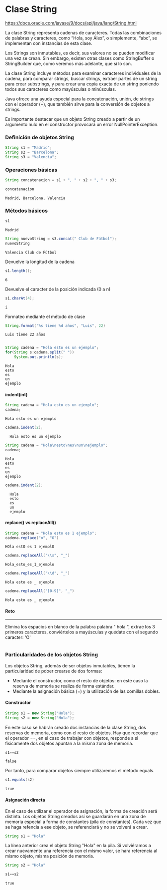 # Clase String

https://docs.oracle.com/javase/9/docs/api/java/lang/String.html

La clase String representa cadenas de caracteres. Todas las combinaciones de palabras y caracteres, como “Hola, soy Álex”, o simplemente, “abc”, se implementan con instancias de esta clase.

Los Strings son inmutables, es decir, sus valores no se pueden modificar una vez se crean. Sin embargo, existen otras clases como StringBuffer o StringBuilder que, como veremos más adelante, que sí lo son.

La clase String incluye métodos para examinar caracteres individuales de la cadena, para comparar strings, buscar strings, extraer partes de un string para crear substrings, y para crear una copia exacta de un string poniendo todos sus caracteres como mayúsculas o minúsculas.

Java ofrece una ayuda especial para la concatenación, unión, de strings con el operador (+), que también sirve para la conversión de objetos a strings. 

Es importante destacar que un objeto String creado a partir de un argumento nulo en el constructor provocará un error NullPointerException.


### Definición de objetos String


```Java
String s1 = "Madrid";
String s2 = "Barcelona";
String s3 = "Valencia";
```

### Operaciones básicas


```Java
String concatenacion = s1 + ", " + s2 + ", " + s3;
```


```Java
concatenacion
```




    Madrid, Barcelona, Valencia



### Métodos básicos


```Java
s1
```




    Madrid




```Java
String nuevoString = s3.concat(" Club de Fútbol");
nuevoString
```




    Valencia Club de Fútbol



Devuelve la longitud de la cadena


```Java
s1.length();
```




    6



Devuelve el caracter de la posición indicada (0 a n)


```Java
s1.charAt(4); 
```




    i



Formateo mediante el método de clase


```Java
String.format("%s tiene %d años", "Luis", 22)
```




    Luis tiene 22 años




```Java

```


```Java
String cadena = "Hola esto es un ejemplo";
for(String s:cadena.split(" ")) 
    System.out.println(s);
```

    Hola
    esto
    es
    un
    ejemplo
    

#### indent(int)


```Java
String cadena = "Hola esto es un ejemplo";
cadena;
```




    Hola esto es un ejemplo




```Java
cadena.indent(2);
```




      Hola esto es un ejemplo
    




```Java
String cadena = "Hola\nesto\nes\nun\nejemplo";
cadena;
```




    Hola
    esto
    es
    un
    ejemplo




```Java
cadena.indent(2);
```




      Hola
      esto
      es
      un
      ejemplo
    



#### replace() vs replaceAll()


```Java
String cadena = "Hola esto es 1 ejemplo";
cadena.replace("o", "O")
```




    HOla estO es 1 ejemplO




```Java
cadena.replaceAll("\\s", "_")
```




    Hola_esto_es_1_ejemplo




```Java
cadena.replaceAll("\\d", "_")
```




    Hola esto es _ ejemplo




```Java
cadena.replaceAll("[0-9]", "_")
```




    Hola esto es _ ejemplo



#### Reto
---
Elimina los espacios en blanco de la palabra palabra " hola ", extrae los 3 primeros caracteres, conviértelos a mayúsculas y quédate con el segundo caracter: 'O'


```Java

```

### Particularidades de los objetos String

Los objetos String, además de ser objetos inmutables, tienen la particularidad de pdoer crearse de dos formas:
- Mediante el constructor, como el resto de objetos: en este caso la reserva de memoria se realiza de forma estándar.
- Mediante la asignación básica (=) y la utilización de las comillas dobles.

#### Constructor


```Java
String s1 = new String("Hola");
String s2 = new String("Hola");
```

En este caso se habrán creado dos instancias de la clase String, dos reservas de memoria, como con el resto de objetos. Hay que recordar que el operador ==, en el caso de trabajar con objetos, responde a si físicamente dos objetos apuntan a la misma zona de memoria.


```Java
s1==s2
```




    false



Por tanto, para comparar objetos siempre utilizaremos el método equals.


```Java
s1.equals(s2)
```




    true



#### Asignación directa

En el caso de utilizar el operador de asignación, la forma de creación será distinta. Los objetos String creados así se guardarán en una zona de memoria especial a forma de constantes (pila de constantes). Cada vez que se haga refencia a ese objeto, se referenciará y no se volverá a crear.


```Java
String s1 = "Hola"
```

La línea anterior crea el objeto String "Hola" en la pila. Si volviéramos a crear nuevamente una referencia con el mismo valor, se hara referencia al mismo objeto, misma posición de memoria.


```Java
String s2 = "Hola"
```


```Java
s1==s2
```




    true




```Java

```
